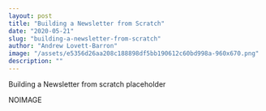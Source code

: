 ```yaml
---
layout: post
title: "Building a Newsletter from Scratch"
date: "2020-05-21"
slug: "building-a-newsletter-from-scratch"
author: "Andrew Lovett-Barron"
image: "/assets/e5356d26aa208c188898df5bb190612c60bd998a-960x670.png"
description: ""
---
```


Building a Newsletter from scratch placeholder

NOIMAGE
